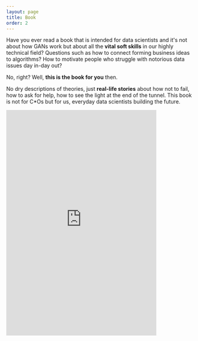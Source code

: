 ```yaml
---
layout: page
title: Book
order: 2
---
```


Have you ever read a book that is intended for data scientists and it's not about how GANs work but about all the **vital soft skills** in our highly technical field? Questions such as how to connect forming business ideas to algorithms? How to motivate people who struggle with notorious data issues day in-day out? 

No, right? Well, **this is the book for you** then.

No dry descriptions of theories, just **real-life stories** about how not to fail, how to ask for help, how to see the light at the end of the tunnel. This book is not for C*Os but for us, everyday data scientists building the future. 

<iframe src="https://docs.google.com/forms/d/e/1FAIpQLSeNtZ42ZUDRI2BTvAAgz6ixxwjYUpdvJYZHm-A0WfrLL6i4Qg/viewform?embedded=true" width="400" height="600" frameborder="0" marginheight="0" marginwidth="0">Loading…</iframe>